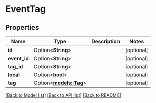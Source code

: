 # EventTag

## Properties

Name | Type | Description | Notes
------------ | ------------- | ------------- | -------------
**id** | Option<**String**> |  | [optional]
**event_id** | Option<**String**> |  | [optional]
**tag_id** | Option<**String**> |  | [optional]
**local** | Option<**bool**> |  | [optional]
**tag** | Option<[**models::Tag**](Tag.md)> |  | [optional]

[[Back to Model list]](../README.md#documentation-for-models) [[Back to API list]](../README.md#documentation-for-api-endpoints) [[Back to README]](../README.md)


